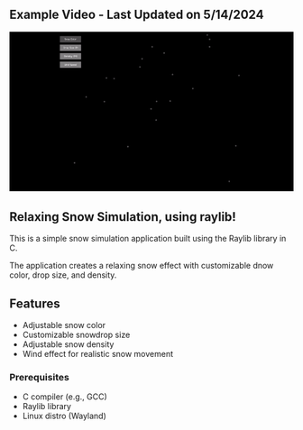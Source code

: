 ## Example Video - Last Updated on 5/14/2024

![](https://github.com/Sieep-Coding/snow-simulation/blob/master/snow.gif)

## Relaxing Snow Simulation, using raylib!

This is a simple snow simulation application built using the Raylib library in C.

The application creates a relaxing snow effect with customizable dnow color, drop size, and density.

## Features

- Adjustable snow color
- Customizable snowdrop size
- Adjustable snow density
- Wind effect for realistic snow movement

### Prerequisites

- C compiler (e.g., GCC)
- Raylib library
- Linux distro (Wayland)

